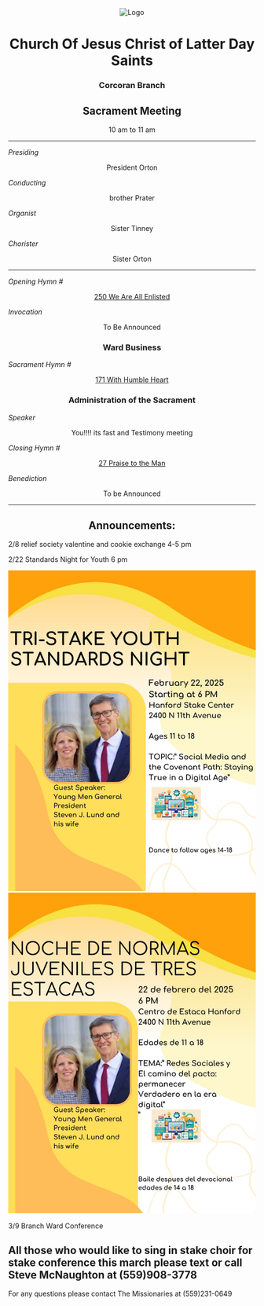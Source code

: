 <div align="center">
  <img src="https://www.churchofjesuschrist.org/imgs/e6ccda49dec211ed858aeeeeac1e86e7041f9b69/full/%21640%2C/0/default" alt="Logo">
</div>

<div align="center">
  <h1>Church Of Jesus Christ of Latter Day Saints</h1>  
  <h3>Corcoran Branch</h3>  
  <h2>Sacrament Meeting</h2>  
  10 am to 11 am
</div>

---

*Presiding*  
<div align="center">President Orton</div>

*Conducting*  
<div align="center">brother Prater</div>

*Organist*  
<div align="center">Sister Tinney</div>

*Chorister*  
<div align="center">Sister Orton</div>

---

*Opening Hymn #*  
<div align="center">
  <a href="https://www.churchofjesuschrist.org/study/manual/hymns/we-are-all-enlisted?lang=eng">250 We Are All Enlisted</a>
</div>

*Invocation*  
<div align="center">To Be Announced</div>

<div align="center">
  <h3>Ward Business</h3>
</div>

*Sacrament Hymn #*  
<div align="center">
  <a href="https://www.churchofjesuschrist.org/study/manual/hymns/with-humble-heart?lang=eng">171 With Humble Heart</a>
</div>

<div align="center">
  <h3>Administration of the Sacrament</h3>
</div>

*Speaker*  
<div align="center"> You!!!! its fast and Testimony meeting
</div>

*Closing Hymn #*  

<div align="center">
  <a href="https://www.churchofjesuschrist.org/study/manual/hymns/praise-to-the-man?lang=eng">27 Praise to the Man </a>
</div>


*Benediction*  
<div align="center">To be Announced</div>

---

<div align="center">
  <h2>Announcements:</h2>
</div>

2/8 relief society valentine and cookie exchange 4-5 pm

2/22 Standards Night for Youth 6 pm
<div align="center">
  <img src="https://github.com/AOrto/AOrto.github.io/blob/main/IMG_8488.JPEG?raw=true" alt="flyer 2">
</div>

<div align="center">
  <img src="https://github.com/AOrto/AOrto.github.io/blob/main/IMG_9815.JPEG?raw=true" alt="flyer 2 spanish">
</div>

3/9 Branch Ward Conference

All those who would like to sing in stake choir for stake conference this march please text or call Steve McNaughton at (559)908-3778
---

For any questions please contact The Missionaries at (559)231-0649
